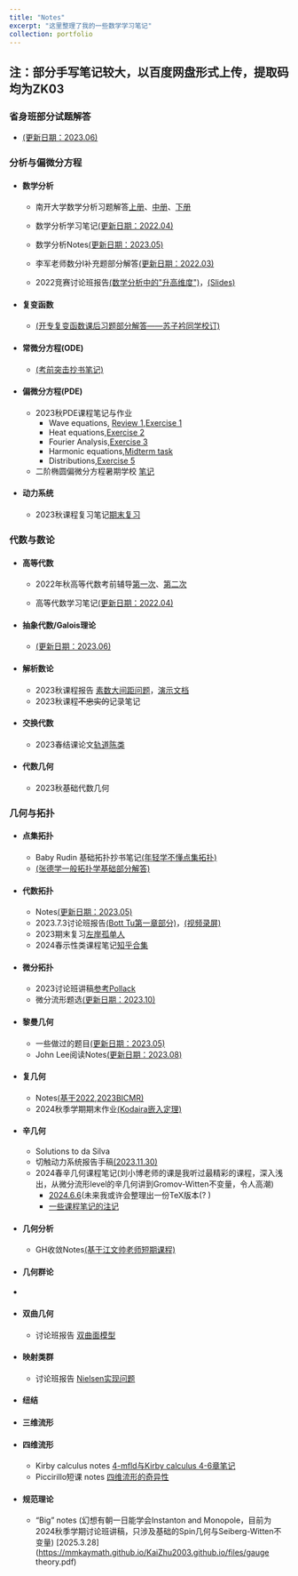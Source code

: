 ```yaml
---
title: "Notes"
excerpt: "这里整理了我的一些数学学习笔记"
collection: portfolio
---
```


## **注**：部分手写笔记较大，以百度网盘形式上传，提取码均为**ZK03**

### 省身班部分试题解答

- [(更新日期：2023.06)](https://mmkaymath.github.io/KaiZhu.github.io/file/SSsolution.pdf)

### 分析与偏微分方程

- #### 数学分析

  - 南开大学数学分析习题解答[上册](https://pan.baidu.com/s/17DFRMqjn0N00Tk0bH1X-2Q?pwd=ZK03)、[中册](https://pan.baidu.com/s/1qenPOW_thbrzw6P9LWefmg)、[下册](https://pan.baidu.com/s/1jOmbMCFSsdwjYF6ZzQcsyA)

  - 数学分析学习笔记[(更新日期：2022.04)](https://pan.baidu.com/s/1ZWqxaqZbPaLPCO06eQJyBw)

  - 数学分析Notes[(更新日期：2023.05)](https://mmkaymath.github.io/KaiZhu.github.io/file/MAnotes.pdf)

  - 李军老师数分I补充题部分解答[(更新日期：2022.03)](https://mmkaymath.github.io/KaiZhu.github.io/file/nkusolution.pdf)

  - 2022竞赛讨论班报告[(数学分析中的"升高维度")](https://mmkaymath.github.io/KaiZhu.github.io/file/20231016TeX.pdf)，[(Slides)](https://mmkaymath.github.io/KaiZhu.github.io/file/20231016talk.pdf)

- #### 复变函数

  - [(开专复变函数课后习题部分解答——苏子衿同学校订)](https://pan.baidu.com/s/1QXJptcaak6OhCllHmLOdjA?pwd=ZK03)

- #### 常微分方程(ODE)

  - [(考前突击抄书笔记)](https://pan.baidu.com/s/1XY1Z94A2-UdBOZ6I7vCpIA)

- #### 偏微分方程(PDE)

  - 2023秋PDE课程笔记与作业
    - Wave equations, [Review 1](https://mmkaymath.github.io/KaiZhu.github.io/file/review1PDE.pdf),[Exercise 1](https://mmkaymath.github.io/KaiZhu.github.io/file/exercise1PDE.pdf)
    - Heat equations,[Exercise 2](https://mmkaymath.github.io/KaiZhu.github.io/file/exercise2PDE.pdf)
    - Fourier Analysis,[Exercise 3](https://mmkaymath.github.io/KaiZhu.github.io/file/exercise3PDE.pdf)
    - Harmonic equations,[Midterm task](https://mmkaymath.github.io/KaiZhu.github.io/file/2023PDEmidterm.pdf)
    - Distributions,[Exercise 5](https://mmkaymath.github.io/KaiZhu.github.io/file/exercise5PDE.pdf)
  - 二阶椭圆偏微分方程暑期学校 [笔记](https://pan.baidu.com/s/11QvCHPCazdI9djoTVcUOEg?pwd=ZK03)

- #### 动力系统

  - 2023秋课程复习笔记[期末复习](https://mmkaymath.github.io/KaiZhu2003.github.io/files/2023dlxt.pdf)


### 代数与数论

- #### 高等代数

  - 2022年秋高等代数考前辅导[第一次](https://mmkaymath.github.io/KaiZhu.github.io/file/first.pdf)、[第二次](https://mmkaymath.github.io/KaiZhu.github.io/file/second.pdf)

  - 高等代数学习笔记[(更新日期：2022.04)](https://pan.baidu.com/s/187e6-L6bnUN7djBno5Af3Q?pwd=ZK03)


- #### 抽象代数/Galois理论

  - [(更新日期：2023.06)](https://mmkaymath.github.io/KaiZhu.github.io/file/AA.pdf)

- #### 解析数论

  - 2023秋课程报告 [素数大间距问题](https://mmkaymath.github.io/KaiZhu2003.github.io/files/LGBP(1).pdf)，[演示文档](https://mmkaymath.github.io/KaiZhu2003.github.io/files/Large_gaps(7).pdf)
  - 2023秋课程~~不忠实的~~记录笔记
    
- #### 交换代数
  - 2023春结课论文[轨道陈类](https://mmkaymath.github.io/KaiZhu2003.github.io/files/交换代数期末论文.pdf)

- #### 代数几何


  - 2023秋基础代数几何


### 几何与拓扑

- #### 点集拓扑

  - Baby Rudin 基础拓扑抄书笔记[(年轻学不懂点集拓扑)](https://pan.baidu.com/s/1hducKWV5PHeRPShzXfDqrA)
  - [(张德学一般拓扑学基础部分解答)](https://mmkaymath.github.io/KaiZhu.github.io/file/ZDXSol.pdf)


- #### 代数拓扑

  - Notes[(更新日期：2023.05)](https://pan.baidu.com/s/16mOcojPRfOTrF4A9Tw_Aqg)
  - 2023.7.3讨论班报告[(Bott Tu第一章部分)](https://mmkaymath.github.io/KaiZhu.github.io/file/7.3AT.pdf)，[(视频录屏)](https://www.bilibili.com/video/BV1qV4y1a7au/?spm_id_from=333.999.0.0&vd_source=074d22bcdc0bdf783f06b409b49b4bd1)
  - 2023期末复习[左岸孤单人](https://mmkaymath.github.io/KaiZhu2003.github.io/files/2023TopologyZQB.pdf)
  - 2024春示性类课程笔记[知乎合集](https://www.zhihu.com/column/c_1864338567360299008)
    

- #### 微分拓扑


  - 2023讨论班讲稿[参考Pollack](https://mmkaymath.github.io/KaiZhu2003.github.io/files/DiffTop.pdf)
  - 微分流形题选[(更新日期：2023.10)](https://mmkaymath.github.io/KaiZhu.github.io/file/2023DMexer.pdf)



- #### 黎曼几何

  - 一些做过的题目[(更新日期：2023.05)](https://pan.baidu.com/s/1xN8xZa3vrl0M1kMGMrpUIg)
  - John Lee阅读Notes[(更新日期：2023.08)](https://mmkaymath.github.io/KaiZhu.github.io/file/rgsol.pdf)

- #### 复几何

  -  Notes[(基于2022,2023BICMR)](https://mmkaymath.github.io/KaiZhu.github.io/file/cgnotes.pdf)
  -  2024秋季学期期末作业[(Kodaira嵌入定理)](https://mmkaymath.github.io/KaiZhu.github.io/file/kodaira.pdf)

- #### 辛几何

  - Solutions to da Silva
  - 切触动力系统报告手稿[(2023.11.30)](https://mmkaymath.github.io/KaiZhu.github.io/file/contactdynamic.pdf)
  - 2024春辛几何课程笔记(刘小博老师的课是我听过最精彩的课程，深入浅出，从微分流形level的辛几何讲到Gromov-Witten不变量，令人高潮)
    - [2024.6.6](https://pan.baidu.com/s/1IRrDAY-MJ2KGwIkXfdsvRw)(未来我或许会整理出一份TeX版本(? )
    - [一些课程笔记的注记](https://pan.baidu.com/s/1bp9dB9lEfU2NgZkdK-AoJA)

- #### 几何分析

  - GH收敛Notes[(基于江文帅老师短期课程)](https://mmkaymath.github.io/KaiZhu.github.io/file/GAnotes.pdf)

- #### 几何群论
- 

- #### 双曲几何
  - 讨论班报告 [双曲面模型](https://mmkaymath.github.io/KaiZhu2003.github.io/files/HG-1.pdf)
 
- #### 映射类群
  - 讨论班报告 [Nielsen实现问题](https://pan.baidu.com/s/1agAN9MJln0UrJhdEeysBnw)
 
- #### 纽结

- #### 三维流形

- #### 四维流形
  - Kirby calculus notes  [4-mfld与Kirby calculus 4-6章笔记](https://pan.baidu.com/s/1h6qpUDEqnmAB5i7WfVXG6A)
  - Piccirillo短课 notes [四维流形的奇异性](https://pan.baidu.com/s/1pPvIuKjfUbYwUGti5VaGBA)
 
- #### 规范理论
  - “Big” notes (幻想有朝一日能学会Instanton and Monopole，目前为2024秋季学期讨论班讲稿，只涉及基础的Spin几何与Seiberg-Witten不变量)  [2025.3.28](https://mmkaymath.github.io/KaiZhu2003.github.io/files/gauge theory.pdf)
